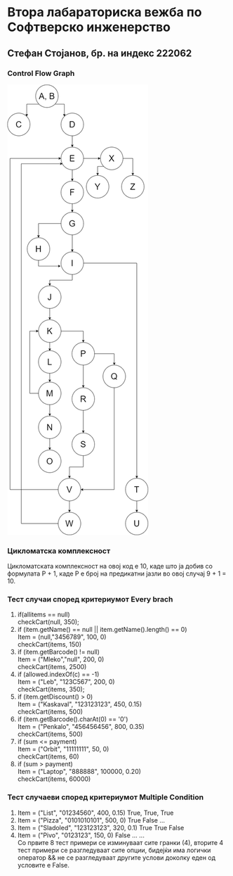 # Втора лабараториска вежба по Софтверско инженерство
## Стефан Стојанов, бр. на индекс 222062
### Control Flow Graph
![CFG](https://github.com/Stefkjo/SI_2024_lab2_222062/blob/master/CFG.png)
 <br />
### Цикломатска комплексност 
Цикломатската комплексност на овој код е 10, каде што ја добив со формулата P + 1, каде P е број на предикатни јазли во овој случај 9 + 1 = 10. <br />
### Тест случаи според критериумот Every brach
1. if(allitems == null) <br />
checkCart(null, 350); <br />
2. if (item.getName() == null || item.getName().length() == 0) <br />
Item = (null,"3456789", 100, 0) <br />
checkCart(items, 150)
3. if (item.getBarcode() != null) <br />
Item = ("Mleko","null", 200, 0) <br />
checkCart(items, 2500) <br />
4. if (allowed.indexOf(c) == -1) <br />
Item = ("Leb", "123C567", 200, 0) <br />
checkCart(items, 350); <br />
5. if (item.getDiscount() > 0) <br />
Item = ("Kaskaval", "123123123", 450, 0.15) <br />
checkCart(items, 500) <br />
6. if (item.getBarcode().charAt(0) == '0') <br /> 
Item = ("Penkalo", "456456456", 800, 0.35) <br />
checkCart(items, 500) <br />
7. if (sum <= payment) <br />
Item = ("Orbit", "11111111", 50, 0) <br />
checkCart(items, 60) <br />
8. if (sum > payment) <br />
Item = ("Laptop", "888888", 100000, 0.20) <br />
checkCart(items, 60000) <br />
### Тест случаеви според критериумот Multiple Condition
1. Item = ("List", "01234560", 400, 0.15) True, True, True <br />
2. Item = ("Pizza", "0101010101", 500, 0) True False ... <br />
3. Item = ("Sladoled", "123123123", 320, 0.1) True True False <br />
4. Item = ("Pivo", "0123123", 150, 0) False ... ... <br />
Со првите 8 тест примери се изминуваат сите гранки (4), вторите 4 тест примери се разгледуваат сите опции, бидејќи има логички оператор && не се разгледуваат другите услови доколку еден од условите е False. 



